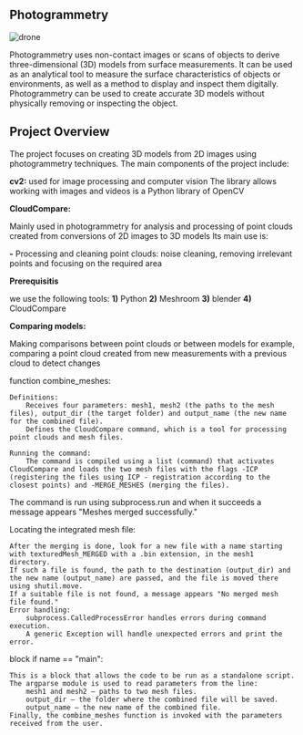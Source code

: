 ## Photogrammetry

![drone](https://github.com/user-attachments/assets/7c30efcc-6b22-4edc-9419-c85cec7e6086)

Photogrammetry uses non-contact images or scans of objects to derive three-dimensional (3D) models from surface measurements. It can be used as an analytical tool to measure the surface characteristics of objects or environments, as well as a method to display and inspect them digitally. Photogrammetry can be used to create accurate 3D models without physically removing or inspecting the object.

## Project Overview

The project focuses on creating 3D models from 2D images using photogrammetry techniques. The main components of the project include:


**cv2:**
used for image processing and computer vision The library allows working with images and videos is a Python library of OpenCV 

**CloudCompare:**

Mainly used in photogrammetry for analysis and processing of point clouds created from conversions of 2D images to 3D models
Its main use is:

**-** Processing and cleaning point clouds: noise cleaning, removing irrelevant points and focusing on the required area

**Prerequisitis**

we use the following tools:
**1)** Python
**2)** Meshroom
**3)** blender
**4)** CloudCompare 

 **Comparing models:**

 Making comparisons between point clouds or between models for example, comparing a point cloud created from new measurements with a previous cloud to detect changes


 function combine_meshes:

    Definitions:
        Receives four parameters: mesh1, mesh2 (the paths to the mesh files), output_dir (the target folder) and output_name (the new name for the combined file).
        Defines the CloudCompare command, which is a tool for processing point clouds and mesh files.

    Running the command:
        The command is compiled using a list (command) that activates CloudCompare and loads the two mesh files with the flags -ICP (registering the files using ICP - registration according to the closest points) and -MERGE_MESHES (merging the files).

The command is run using subprocess.run and when it succeeds a message appears "Meshes merged successfully."

Locating the integrated mesh file:

    After the merging is done, look for a new file with a name starting with texturedMesh_MERGED with a .bin extension, in the mesh1 directory.
    If such a file is found, the path to the destination (output_dir) and the new name (output_name) are passed, and the file is moved there using shutil.move.
    If a suitable file is not found, a message appears "No merged mesh file found."
    Error handling:
        subprocess.CalledProcessError handles errors during command execution.
        A generic Exception will handle unexpected errors and print the error.

block if name == "main":

    This is a block that allows the code to be run as a standalone script.
    The argparse module is used to read parameters from the line:
        mesh1 and mesh2 – paths to two mesh files.
        output_dir – the folder where the combined file will be saved.
        output_name – the new name of the combined file.
    Finally, the combine_meshes function is invoked with the parameters received from the user.



